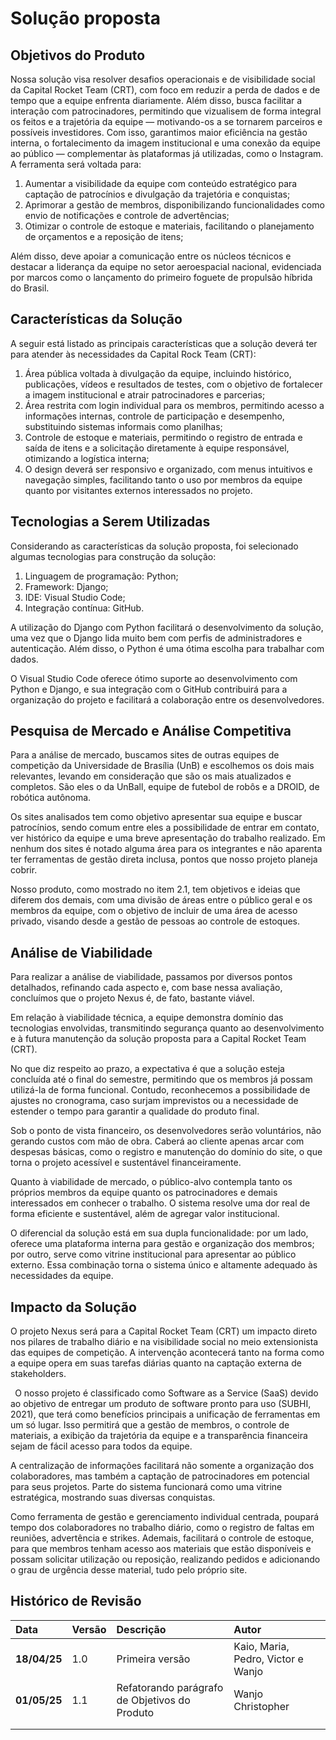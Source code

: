 # Solução proposta 

## Objetivos do Produto

Nossa solução visa resolver desafios operacionais e de visibilidade social da Capital Rocket Team (CRT), com foco em reduzir a perda de dados e de tempo que a equipe enfrenta diariamente. Além disso, busca facilitar a interação com patrocinadores, permitindo que vizualisem de forma integral os feitos e a trajetória da equipe — motivando-os a se tornarem parceiros e possíveis investidores. Com isso, garantimos maior eficiência na gestão interna, o fortalecimento da imagem institucional e uma conexão da equipe ao público — complementar às plataformas já utilizadas, como o Instagram. A ferramenta será voltada para:

1. Aumentar a visibilidade da equipe com conteúdo estratégico para captação de patrocínios e divulgação da trajetória e conquistas;
1. Aprimorar a gestão de membros, disponibilizando funcionalidades como envio de notificações e controle de advertências;
1. Otimizar o controle de estoque e materiais, facilitando o planejamento de orçamentos e a reposição de itens;

Além disso, deve apoiar a comunicação entre os núcleos técnicos e destacar a liderança da equipe no setor aeroespacial nacional, evidenciada por marcos como o lançamento do primeiro foguete de propulsão híbrida do Brasil.

## Características da Solução 

A seguir está listado as principais características que a solução deverá ter para atender às necessidades da Capital Rock Team (CRT):

1. Área pública voltada à divulgação da equipe, incluindo histórico, publicações, vídeos e resultados de testes, com o objetivo de fortalecer a imagem institucional e atrair patrocinadores e parcerias;
1. Área restrita com login individual para os membros, permitindo acesso a informações internas, controle de participação e desempenho, substituindo sistemas informais como planilhas;
1. Controle de estoque e materiais, permitindo o registro de entrada e saída de itens e a solicitação diretamente à equipe responsável, otimizando a logística interna;
1. O design deverá ser responsivo e organizado, com menus intuitivos e navegação simples, facilitando tanto o uso por membros da equipe quanto por visitantes externos interessados no projeto.

## Tecnologias a Serem Utilizadas

Considerando as características da solução proposta, foi selecionado algumas tecnologias para construção da solução:

1. Linguagem de programação: Python;
1. Framework: Django;
1. IDE: Visual Studio Code;
1. Integração contínua: GitHub.

A utilização do Django com Python facilitará o desenvolvimento da solução, uma vez que o Django lida muito bem com perfis de administradores e autenticação. Além disso, o Python é uma ótima escolha para trabalhar com dados.

O Visual Studio Code oferece ótimo suporte ao desenvolvimento com Python e Django, e sua integração com o GitHub contribuirá para a organização do projeto e facilitará a colaboração entre os desenvolvedores.

## Pesquisa de Mercado e Análise Competitiva

Para a análise de mercado, buscamos sites de outras equipes de competição da Universidade de Brasília (UnB) e escolhemos os dois mais relevantes, levando em consideração que são os mais atualizados e completos. São eles o da UnBall, equipe de futebol de robôs e a DROID, de robótica autônoma.

Os sites analisados tem como objetivo apresentar sua equipe e buscar patrocínios, sendo comum entre eles a possibilidade de entrar em contato, ver histórico da equipe e uma breve apresentação do trabalho realizado. Em nenhum dos sites é notado alguma área para os integrantes e não aparenta ter ferramentas de gestão direta inclusa, pontos que nosso projeto planeja cobrir.

Nosso produto, como mostrado no item 2.1, tem objetivos e ideias que diferem dos demais, com uma divisão de áreas entre o público geral e os membros da equipe, com o objetivo de incluir de uma área de acesso privado, visando desde a gestão de pessoas ao controle de estoques.

## Análise de Viabilidade 

Para realizar a análise de viabilidade, passamos por diversos pontos detalhados, refinando cada aspecto e, com base nessa avaliação, concluímos que o projeto Nexus é, de fato, bastante viável.

Em relação à viabilidade técnica, a equipe demonstra domínio das tecnologias envolvidas, transmitindo segurança quanto ao desenvolvimento e à futura manutenção da solução proposta para a Capital Rocket Team (CRT).

No que diz respeito ao prazo, a expectativa é que a solução esteja concluída até o final do semestre, permitindo que os membros já possam utilizá-la de forma funcional. Contudo, reconhecemos a possibilidade de ajustes no cronograma, caso surjam imprevistos ou a necessidade de estender o tempo para garantir a qualidade do produto final.

Sob o ponto de vista financeiro, os desenvolvedores serão voluntários, não gerando custos com mão de obra. Caberá ao cliente apenas arcar com despesas básicas, como o registro e manutenção do domínio do site, o que torna o projeto acessível e sustentável financeiramente.

Quanto à viabilidade de mercado, o público-alvo contempla tanto os próprios membros da equipe quanto os patrocinadores e demais interessados em conhecer o trabalho. O sistema resolve uma dor real de forma eficiente e sustentável, além de agregar valor institucional.

O diferencial da solução está em sua dupla funcionalidade: por um lado, oferece uma plataforma interna para gestão e organização dos membros; por outro, serve como vitrine institucional para apresentar ao público externo. Essa combinação torna o sistema único e altamente adequado às necessidades da equipe.

## Impacto da Solução

O projeto Nexus será para a Capital Rocket Team (CRT) um impacto direto nos pilares de trabalho diário e na visibilidade social no meio extensionista das equipes de competição. A intervenção acontecerá tanto na forma como a equipe opera em suas tarefas diárias quanto na captação externa de stakeholders.

` `O nosso projeto é classificado como Software as a Service (SaaS) devido ao objetivo de entregar um produto de software pronto para uso (SUBHI, 2021), que terá como benefícios principais a unificação de ferramentas em um só lugar. Isso permitirá que a gestão de membros, o controle de materiais, a exibição da trajetória da equipe e a transparência financeira sejam de fácil acesso para todos da equipe.

A centralização de informações facilitará não somente a organização dos colaboradores, mas também a captação de patrocinadores em potencial para seus projetos. Parte do sistema funcionará como uma vitrine estratégica, mostrando suas diversas conquistas. 

Como ferramenta de gestão e gerenciamento individual centrada, poupará tempo dos colaboradores no trabalho diário, como o registro de faltas em reuniões, advertência e strikes. Ademais, facilitará o controle de estoque, para que membros tenham acesso aos materiais que estão disponíveis e possam solicitar utilização ou reposição, realizando pedidos e adicionando o grau de urgência desse material, tudo pelo próprio site. 

## Histórico de Revisão

|**Data**|**Versão** |**Descrição** |**Autor**|
| :- | :- | :- | :- |
|**18/04/25**|1.0|Primeira versão|Kaio, Maria, Pedro, Victor e Wanjo|
|**01/05/25**|1.1|Refatorando parágrafo de Objetivos do Produto| Wanjo Christopher |
|||||
|||||
